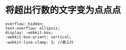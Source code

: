 # 将超出行数的文字变为点点点
```
overflow: hidden;
text-overflow: ellipsis;
display: -webkit-box;
-webkit-box-orient: vertical;
-webkit-line-clamp: 3; //第三行
```
